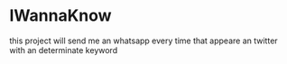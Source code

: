 # IWannaKnow
this project will send me an whatsapp every time that appeare an twitter with an determinate keyword
